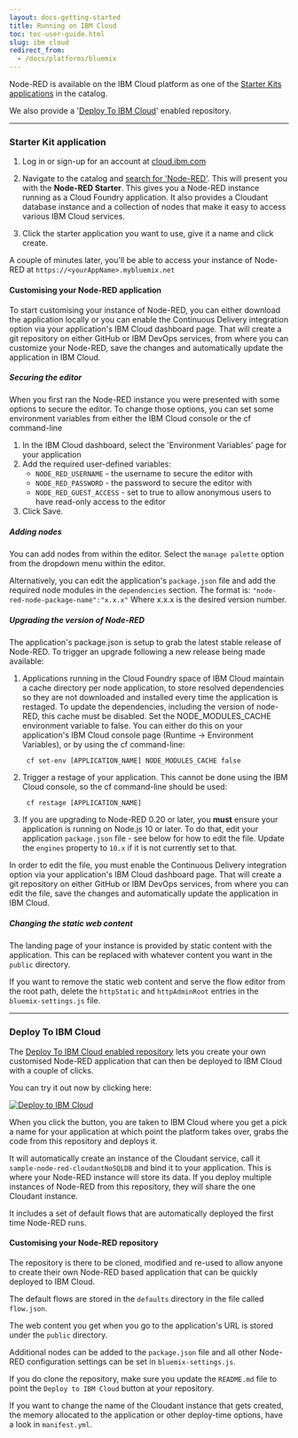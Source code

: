 ```yaml
---
layout: docs-getting-started
title: Running on IBM Cloud
toc: toc-user-guide.html
slug: ibm cloud
redirect_from:
  - /docs/platforms/bluemix
---
```


Node-RED is available on the IBM Cloud platform as one of the [Starter Kits applications](#starter-kit-application)
in the catalog.

We also provide a '[Deploy To IBM Cloud](#deploy-to-ibm-cloud)' enabled repository.

---

### Starter Kit application

1. Log in or sign-up for an account at [cloud.ibm.com](https://cloud.ibm.com)

2. Navigate to the catalog and [search for 'Node-RED'](https://cloud.ibm.com/catalog?search=node-red).
   This will present you with the **Node-RED Starter**. This gives you a Node-RED instance running as a Cloud Foundry 
   application. It also provides a Cloudant database instance
   and a collection of nodes that make it easy to access various IBM Cloud services.

3. Click the starter application you want to use, give it a name and click create.

A couple of minutes later, you'll be able to access your instance of Node-RED at `https://<yourAppName>.mybluemix.net`

#### Customising your Node-RED application

To start customising your instance of Node-RED, you can either download the application locally or you can enable the Continuous Delivery integration option via your application's IBM Cloud dashboard page. That will create a git repository on either GitHub or IBM DevOps services, from where you can customize your Node-RED, save the changes and automatically update the application in IBM Cloud.

##### Securing the editor

When you first ran the Node-RED instance you were presented with some options to secure the editor.
To change those options, you can set some environment variables from either the IBM Cloud console or the cf command-line

1. In the IBM Cloud dashboard, select the 'Environment Variables' page for your application
2. Add the required user-defined variables:
    - `NODE_RED_USERNAME` - the username to secure the editor with
    - `NODE_RED_PASSWORD` - the password to secure the editor with
    - `NODE_RED_GUEST_ACCESS` - set to true to allow anonymous users to have read-only access to the editor
3. Click Save.

##### Adding nodes

You can add nodes from within the editor. Select the `manage palette` option from
the dropdown menu within the editor.

Alternatively, you can edit the application's `package.json` file and
add the required node modules in the `dependencies` section. The format is:
`"node-red-node-package-name":"x.x.x"` Where x.x.x is the desired version number.

##### Upgrading the version of Node-RED

The application's package.json is setup to grab the latest stable release of Node-RED.
To trigger an upgrade following a new release being made available:

1. Applications running in the Cloud Foundry space of IBM Cloud maintain a cache directory per node application, to store resolved dependencies so they are not downloaded and installed every time the application is restaged. To update the dependencies, including the version of node-RED, this cache must be disabled. Set the NODE_MODULES_CACHE environment variable to false. You can either do this on your application's IBM Cloud console page (Runtime -> Environment Variables), or by using the cf command-line:

        cf set-env [APPLICATION_NAME] NODE_MODULES_CACHE false

2. Trigger a restage of your application. This cannot be done using the IBM Cloud console, so the cf command-line should be used:

        cf restage [APPLICATION_NAME]

3. If you are upgrading to Node-RED 0.20 or later, you **must** ensure your application is running on Node.js 10 or later. To do that, edit your application `package.json` file - see below for how to edit the file. Update the `engines` property to `10.x` if it is not currently set to that.

In order to edit the file, you must enable the Continuous Delivery integration
option via your application's IBM Cloud dashboard page. That will create a git repository
on either GitHub or IBM DevOps services, from where you can edit the file, save the
changes and automatically update the application in IBM Cloud.


##### Changing the static web content

The landing page of your instance is provided by static content with the application.
This can be replaced with whatever content you want in the `public` directory.

If you want to remove the static web content and serve the flow editor from the
root path, delete the `httpStatic` and `httpAdminRoot` entries in the `bluemix-settings.js` file.

---

### Deploy To IBM Cloud

The [Deploy To IBM Cloud enabled repository](https://github.com/node-red/node-red-bluemix-starter)
lets you create your own customised Node-RED application that can then
be deployed to IBM Cloud with a couple of clicks.

You can try it out now by clicking here:

[![Deploy to IBM Cloud](https://cloud.ibm.com/devops/setup/deploy/button.png)](https://bluemix.net/deploy?repository=https://github.com/ibmets/node-red-bluemix-starter.git)

When you click the button, you are taken to IBM Cloud where you get a pick a name
for your application at which point the platform takes over, grabs the code from
this repository and deploys it.

It will automatically create an instance of the Cloudant service, call it
`sample-node-red-cloudantNoSQLDB` and bind it to your application. This is where your
Node-RED instance will store its data. If you deploy multiple instances of
Node-RED from this repository, they will share the one Cloudant instance.

It includes a set of default flows that are automatically deployed the first time
Node-RED runs.

#### Customising your Node-RED repository

The repository is there to be cloned, modified and re-used to allow anyone to create
their own Node-RED based application that can be quickly deployed to IBM Cloud.

The default flows are stored in the `defaults` directory in the file called `flow.json`.

The web content you get when you go to the application's URL is stored under the
`public` directory.

Additional nodes can be added to the `package.json` file and all other Node-RED
configuration settings can be set in `bluemix-settings.js`.

If you do clone the repository, make sure you update the `README.md` file to point
the `Deploy to IBM Cloud` button at your repository.

If you want to change the name of the Cloudant instance that gets created, the memory
allocated to the application or other deploy-time options, have a look in `manifest.yml`.
